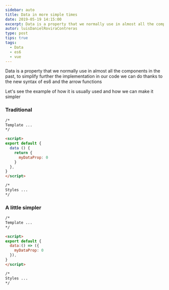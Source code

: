 ```yaml
---
sidebar: auto
title: Data in more simple times
date: 2019-05-19 14:15:00
excerpt: Data is a property that we normally use in almost all the components in the past, to simplify further the implementation in our code we can do thanks to the new syntax of es6 and the arrow functions.
autor: luisDanielRoviraContreras
type: post
tips: true
tags:
  - Data
  - es6
  - vue
---
```


Data is a property that we normally use in almost all the components in the past, to simplify further the implementation in our code we can do thanks to the new syntax of es6 and the arrow functions

Let's see the example of how it is usually used and how we can make it simpler

### Traditional

```html
/*
Template ...
*/

<script>
export default {
  data () {
    return {
      myDataProp: 0
    }
  },
}
</script>

/*
Styles ...
*/
```

### A little simpler

```html
/*
Template ...
*/

<script>
export default {
  data:() => ({
    myDataProp: 0
  }),
}
</script>

/*
Styles ...
*/
```
